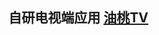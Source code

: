  ## 自研电视端应用 [油桃TV](https://www.utao.tv)

<!--
![my GitHub stats](https://github-readme-stats.vercel.app/api?username=VonChange&count_private=true&theme=cobalt&show_icons=true)
**VonChange/VonChange** is a ✨ _special_ ✨ repository because its `README.md` (this file) appears on your GitHub profile.

Here are some ideas to get you started:

- 🔭 I’m currently working on ...
- 🌱 I’m currently learning ...
- 👯 I’m looking to collaborate on ...
- 🤔 I’m looking for help with ...
- 💬 Ask me about ...
- 📫 How to reach me: ...
- 😄 Pronouns: ...
- ⚡ Fun fact: ...
-->
